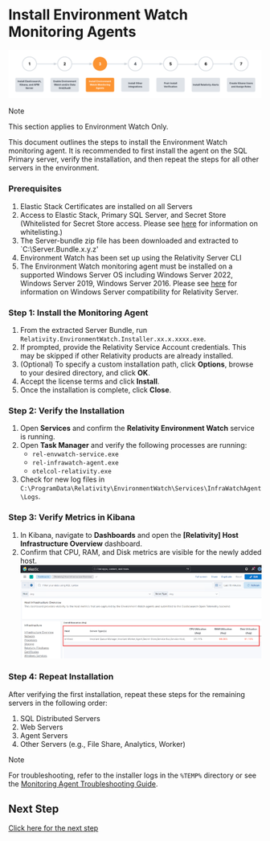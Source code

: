 # Install Environment Watch Monitoring Agents

![Setup Stage](../resources/stage_environmentwatch.png)

> [!NOTE]
> This section applies to Environment Watch Only.


This document outlines the steps to install the Environment Watch monitoring agent. It is recommended to first install the agent on the SQL Primary server, verify the installation, and then repeat the steps for all other servers in the environment.

### Prerequisites

1. Elastic Stack Certificates are installed on all Servers
2. Access to Elastic Stack, Primary SQL Server, and Secret Store (Whitelisted for     Secret Store access. Please see [here](https://help.relativity.com/Server2024/Content/System_Guides/Secret_Store/Secret_Store.htm#Configuringclients) for information on whitelisting.)
3. The Server-bundle zip file has been downloaded and extracted to `C:\Server.Bundle.x.y.z'
4. Environment Watch has been set up using the Relativity Server CLI 
5. The Environment Watch monitoring agent must be installed on a supported Windows Server OS including Windows Server 2022, Windows Server 2019, Windows Server 2016. Please see [here](https://help.relativity.com/Server2024/Content/Installing_and_Upgrading/System_requirements/Compatibility_matrix.htm#Relativitysystemrequirementsmatrix) for information on Windows Server compatibility for Relativity Server.


### Step 1: Install the Monitoring Agent

1.  From the extracted Server Bundle, run `Relativity.EnvironmentWatch.Installer.xx.x.xxxx.exe`.
2.  If prompted, provide the Relativity Service Account credentials. This may be skipped if other Relativity products are already installed.
3.  (Optional) To specify a custom installation path, click **Options**, browse to your desired directory, and click **OK**.
4.  Accept the license terms and click **Install**.
5.  Once the installation is complete, click **Close**.

### Step 2: Verify the Installation

1.  Open **Services** and confirm the **Relativity Environment Watch** service is running.
2.  Open **Task Manager** and verify the following processes are running:
    *   `rel-envwatch-service.exe`
    *   `rel-infrawatch-agent.exe`
    *   `otelcol-relativity.exe`
3.  Check for new log files in `C:\ProgramData\Relativity\EnvironmentWatch\Services\InfraWatchAgent\Logs`.

### Step 3: Verify Metrics in Kibana

1.  In Kibana, navigate to **Dashboards** and open the **[Relativity] Host Infrastructure Overview** dashboard.
2.  Confirm that CPU, RAM, and Disk metrics are visible for the newly added host.
    ![Host metrics visible in Kibana](../resources/Installer_hostmetric.png)

### Step 4: Repeat Installation

After verifying the first installation, repeat these steps for the remaining servers in the following order:
1.  SQL Distributed Servers
2.  Web Servers
3.  Agent Servers
4.  Other Servers (e.g., File Share, Analytics, Worker)

> [!NOTE]
> For troubleshooting, refer to the installer logs in the `%TEMP%` directory or see the [Monitoring Agent Troubleshooting Guide](troubleshooting/monitoring-agent-and-otel-collector.md).

## Next Step
[Click here for the next step](environment_watch_install_other_integrations.md)